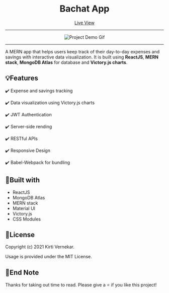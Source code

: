 <h1 align="center">Bachat App</h1>

<p align="center"><a href="" target="blank">Live View</a></p>
<hr />
<div align="center" autoplay={true} muted={true} loop={true} object-fit="cover">

![Project Demo Gif]()

</div>

<hr />

<p align="left"> A MERN app that helps users keep track of their day-to-day expenses and savings with interactive data visualization. It is built using <strong>ReactJS</strong>, <strong>MERN stack</strong>, <strong>MongoDB Atlas</strong> for database and <strong>Victory.js charts</strong>.</p>


## :bulb:Features

:heavy_check_mark: Expense and savings tracking

:heavy_check_mark: Data visualization using Victory.js charts

:heavy_check_mark: JWT Authentication

:heavy_check_mark: Server-side rending

:heavy_check_mark: RESTful APIs

:heavy_check_mark: Responsive Design

:heavy_check_mark: Babel-Webpack for bundling


## :hammer:Built with

- ReactJS
- MongoDB Atlas
- MERN stack
- Material UI
- Victory.js
- CSS Modules


## :page_facing_up:License

Copyright (c) 2021 Kirti Vernekar.

Usage is provided under the MIT License.


## :wave:End Note

Thanks for taking out time to read. Please give a :star: if you like this project!